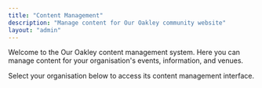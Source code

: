 ```yaml
---
title: "Content Management"
description: "Manage content for Our Oakley community website"
layout: "admin"
---
```


Welcome to the Our Oakley content management system. Here you can manage content for your organisation's events, information, and venues.

Select your organisation below to access its content management interface.
